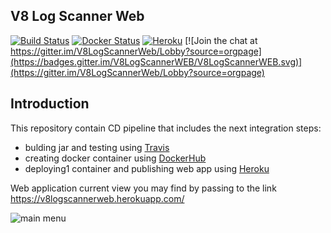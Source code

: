 ## V8 Log Scanner Web
[![Build Status](https://travis-ci.org/ripreal/V8LogScannerWeb.svg?branch=master)](https://travis-ci.org/ripreal/V8LogScannerWeb)
[![Docker Status](https://dockerbuildbadges.quelltext.eu/status.svg?organization=ripreal&repository=v8logscannerweb)](https://hub.docker.com/r/ripreal/v8logscannerweb/builds/)
[![Heroku](http://heroku-badge.herokuapp.com/?app=v8logscannerweb&style=flat&svg=1)](https://v8logscannerweb.herokuapp.com/)
[![Join the chat at https://gitter.im/V8LogScannerWeb/Lobby?source=orgpage](https://badges.gitter.im/V8LogScannerWEB/V8LogScannerWEB.svg)](https://gitter.im/V8LogScannerWeb/Lobby?source=orgpage) 
## Introduction
This repository contain CD pipeline that includes the next integration steps:
- bulding jar and testing using [Travis](https://travis-ci.org/ripreal/V8LogScannerWeb)
- creating docker container using [DockerHub](https://hub.docker.com/r/ripreal/v8logscannerweb/builds/)
- deploying1 container and publishing web app using [Heroku](https://dashboard.heroku.com/apps/v8logscannerweb)

Web application current view you may find by passing to the link https://v8logscannerweb.herokuapp.com/

![main menu](http://infostart.ru/upload/iblock/87b/87b248c308818cef8c12ff814050268b.png)
